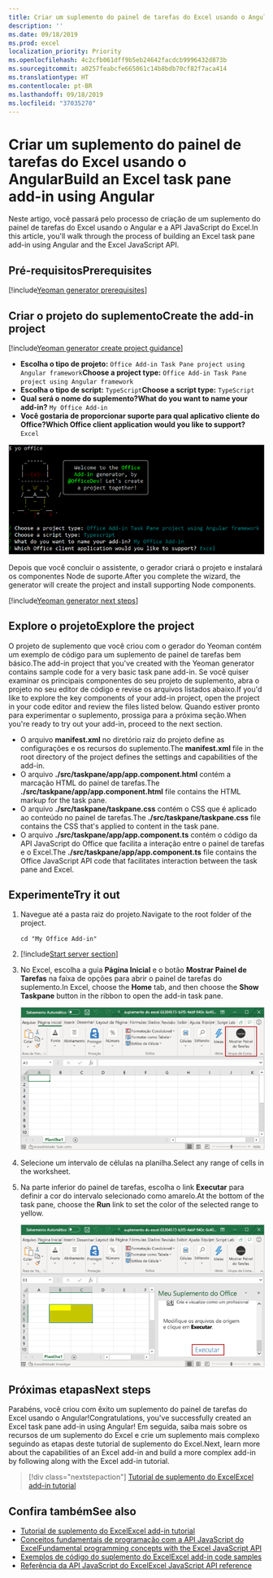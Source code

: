```yaml
---
title: Criar um suplemento do painel de tarefas do Excel usando o Angular
description: ''
ms.date: 09/18/2019
ms.prod: excel
localization_priority: Priority
ms.openlocfilehash: 4c2cfb061dff9b5eb24642facdcb9996432d873b
ms.sourcegitcommit: a0257feabcfe665061c14b8bdb70cf82f7aca414
ms.translationtype: HT
ms.contentlocale: pt-BR
ms.lasthandoff: 09/18/2019
ms.locfileid: "37035270"
---
```

# <a name="build-an-excel-task-pane-add-in-using-angular"></a><span data-ttu-id="0316e-102">Criar um suplemento do painel de tarefas do Excel usando o Angular</span><span class="sxs-lookup"><span data-stu-id="0316e-102">Build an Excel task pane add-in using Angular</span></span>

<span data-ttu-id="0316e-103">Neste artigo, você passará pelo processo de criação de um suplemento do painel de tarefas do Excel usando o Angular e a API JavaScript do Excel.</span><span class="sxs-lookup"><span data-stu-id="0316e-103">In this article, you'll walk through the process of building an Excel task pane add-in using Angular and the Excel JavaScript API.</span></span>

## <a name="prerequisites"></a><span data-ttu-id="0316e-104">Pré-requisitos</span><span class="sxs-lookup"><span data-stu-id="0316e-104">Prerequisites</span></span>

[!include[Yeoman generator prerequisites](../includes/quickstart-yo-prerequisites.md)]

## <a name="create-the-add-in-project"></a><span data-ttu-id="0316e-105">Criar o projeto do suplemento</span><span class="sxs-lookup"><span data-stu-id="0316e-105">Create the add-in project</span></span>

[!include[Yeoman generator create project guidance](../includes/yo-office-command-guidance.md)]

- <span data-ttu-id="0316e-106">**Escolha o tipo de projeto:** `Office Add-in Task Pane project using Angular framework`</span><span class="sxs-lookup"><span data-stu-id="0316e-106">**Choose a project type:** `Office Add-in Task Pane project using Angular framework`</span></span>
- <span data-ttu-id="0316e-107">**Escolha o tipo de script:** `TypeScript`</span><span class="sxs-lookup"><span data-stu-id="0316e-107">**Choose a script type:** `TypeScript`</span></span>
- <span data-ttu-id="0316e-108">**Qual será o nome do suplemento?**</span><span class="sxs-lookup"><span data-stu-id="0316e-108">**What do you want to name your add-in?**</span></span> `My Office Add-in`
- <span data-ttu-id="0316e-109">**Você gostaria de proporcionar suporte para qual aplicativo cliente do Office?**</span><span class="sxs-lookup"><span data-stu-id="0316e-109">**Which Office client application would you like to support?**</span></span> `Excel`

![Gerador do Yeoman](../images/yo-office-excel-angular-2.png)

<span data-ttu-id="0316e-111">Depois que você concluir o assistente, o gerador criará o projeto e instalará os componentes Node de suporte.</span><span class="sxs-lookup"><span data-stu-id="0316e-111">After you complete the wizard, the generator will create the project and install supporting Node components.</span></span>

[!include[Yeoman generator next steps](../includes/yo-office-next-steps.md)]

## <a name="explore-the-project"></a><span data-ttu-id="0316e-112">Explore o projeto</span><span class="sxs-lookup"><span data-stu-id="0316e-112">Explore the project</span></span>

<span data-ttu-id="0316e-113">O projeto de suplemento que você criou com o gerador do Yeoman contém um exemplo de código para um suplemento de painel de tarefas bem básico.</span><span class="sxs-lookup"><span data-stu-id="0316e-113">The add-in project that you've created with the Yeoman generator contains sample code for a very basic task pane add-in.</span></span> <span data-ttu-id="0316e-114">Se você quiser examinar os principais componentes do seu projeto de suplemento, abra o projeto no seu editor de código e revise os arquivos listados abaixo.</span><span class="sxs-lookup"><span data-stu-id="0316e-114">If you'd like to explore the key components of your add-in project, open the project in your code editor and review the files listed below.</span></span> <span data-ttu-id="0316e-115">Quando estiver pronto para experimentar o suplemento, prossiga para a próxima seção.</span><span class="sxs-lookup"><span data-stu-id="0316e-115">When you're ready to try out your add-in, proceed to the next section.</span></span>

- <span data-ttu-id="0316e-116">O arquivo **manifest.xml** no diretório raiz do projeto define as configurações e os recursos do suplemento.</span><span class="sxs-lookup"><span data-stu-id="0316e-116">The **manifest.xml** file in the root directory of the project defines the settings and capabilities of the add-in.</span></span>
- <span data-ttu-id="0316e-117">O arquivo **./src/taskpane/app/app.component.html** contém a marcação HTML do painel de tarefas.</span><span class="sxs-lookup"><span data-stu-id="0316e-117">The **./src/taskpane/app/app.component.html** file contains the HTML markup for the task pane.</span></span>
- <span data-ttu-id="0316e-118">O arquivo **./src/taskpane/taskpane.css** contém o CSS que é aplicado ao conteúdo no painel de tarefas.</span><span class="sxs-lookup"><span data-stu-id="0316e-118">The **./src/taskpane/taskpane.css** file contains the CSS that's applied to content in the task pane.</span></span>
- <span data-ttu-id="0316e-119">O arquivo **./src/taskpane/app/app.component.ts** contém o código da API JavaScript do Office que facilita a interação entre o painel de tarefas e o Excel.</span><span class="sxs-lookup"><span data-stu-id="0316e-119">The **./src/taskpane/app/app.component.ts** file contains the Office JavaScript API code that facilitates interaction between the task pane and Excel.</span></span>

## <a name="try-it-out"></a><span data-ttu-id="0316e-120">Experimente</span><span class="sxs-lookup"><span data-stu-id="0316e-120">Try it out</span></span>

1. <span data-ttu-id="0316e-121">Navegue até a pasta raiz do projeto.</span><span class="sxs-lookup"><span data-stu-id="0316e-121">Navigate to the root folder of the project.</span></span>

    ```command&nbsp;line
    cd "My Office Add-in"
    ```

2. [!include[Start server section](../includes/quickstart-yo-start-server-excel.md)] 

3. <span data-ttu-id="0316e-122">No Excel, escolha a guia **Página Inicial** e o botão **Mostrar Painel de Tarefas** na faixa de opções para abrir o painel de tarefas do suplemento.</span><span class="sxs-lookup"><span data-stu-id="0316e-122">In Excel, choose the **Home** tab, and then choose the **Show Taskpane** button in the ribbon to open the add-in task pane.</span></span>

    ![Botão do suplemento do Excel](../images/excel-quickstart-addin-3b.png)

4. <span data-ttu-id="0316e-124">Selecione um intervalo de células na planilha.</span><span class="sxs-lookup"><span data-stu-id="0316e-124">Select any range of cells in the worksheet.</span></span>

5. <span data-ttu-id="0316e-125">Na parte inferior do painel de tarefas, escolha o link **Executar** para definir a cor do intervalo selecionado como amarelo.</span><span class="sxs-lookup"><span data-stu-id="0316e-125">At the bottom of the task pane, choose the **Run** link to set the color of the selected range to yellow.</span></span>

    ![Suplemento do Excel](../images/excel-quickstart-addin-3c.png)

## <a name="next-steps"></a><span data-ttu-id="0316e-127">Próximas etapas</span><span class="sxs-lookup"><span data-stu-id="0316e-127">Next steps</span></span>

<span data-ttu-id="0316e-128">Parabéns, você criou com êxito um suplemento do painel de tarefas do Excel usando o Angular!</span><span class="sxs-lookup"><span data-stu-id="0316e-128">Congratulations, you've successfully created an Excel task pane add-in using Angular!</span></span> <span data-ttu-id="0316e-129">Em seguida, saiba mais sobre os recursos de um suplemento do Excel e crie um suplemento mais complexo seguindo as etapas deste tutorial de suplemento do Excel.</span><span class="sxs-lookup"><span data-stu-id="0316e-129">Next, learn more about the capabilities of an Excel add-in and build a more complex add-in by following along with the Excel add-in tutorial.</span></span>

> [!div class="nextstepaction"]
> [<span data-ttu-id="0316e-130">Tutorial de suplemento do Excel</span><span class="sxs-lookup"><span data-stu-id="0316e-130">Excel add-in tutorial</span></span>](../tutorials/excel-tutorial.md)

## <a name="see-also"></a><span data-ttu-id="0316e-131">Confira também</span><span class="sxs-lookup"><span data-stu-id="0316e-131">See also</span></span>

* [<span data-ttu-id="0316e-132">Tutorial de suplemento do Excel</span><span class="sxs-lookup"><span data-stu-id="0316e-132">Excel add-in tutorial</span></span>](../tutorials/excel-tutorial-create-table.md)
* [<span data-ttu-id="0316e-133">Conceitos fundamentais de programação com a API JavaScript do Excel</span><span class="sxs-lookup"><span data-stu-id="0316e-133">Fundamental programming concepts with the Excel JavaScript API</span></span>](../excel/excel-add-ins-core-concepts.md)
* [<span data-ttu-id="0316e-134">Exemplos de código do suplemento do Excel</span><span class="sxs-lookup"><span data-stu-id="0316e-134">Excel add-in code samples</span></span>](https://developer.microsoft.com/office/gallery/?filterBy=Samples,Excel)
* [<span data-ttu-id="0316e-135">Referência da API JavaScript do Excel</span><span class="sxs-lookup"><span data-stu-id="0316e-135">Excel JavaScript API reference</span></span>](/office/dev/add-ins/reference/overview/excel-add-ins-reference-overview)

